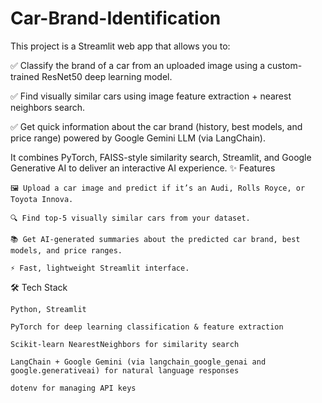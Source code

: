 # Car-Brand-Identification

This project is a Streamlit web app that allows you to:

✅ Classify the brand of a car from an uploaded image using a custom-trained ResNet50 deep learning model.

✅ Find visually similar cars using image feature extraction + nearest neighbors search.

✅ Get quick information about the car brand (history, best models, and price range) powered by Google Gemini LLM (via LangChain).

It combines PyTorch, FAISS-style similarity search, Streamlit, and Google Generative AI to deliver an interactive AI experience.
✨ Features

    🖼 Upload a car image and predict if it’s an Audi, Rolls Royce, or Toyota Innova.

    🔍 Find top-5 visually similar cars from your dataset.

    📚 Get AI-generated summaries about the predicted car brand, best models, and price ranges.

    ⚡ Fast, lightweight Streamlit interface.

🛠 Tech Stack

    Python, Streamlit

    PyTorch for deep learning classification & feature extraction

    Scikit-learn NearestNeighbors for similarity search

    LangChain + Google Gemini (via langchain_google_genai and google.generativeai) for natural language responses

    dotenv for managing API keys
